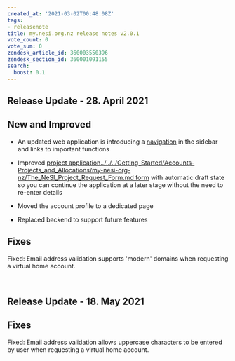 ```yaml
---
created_at: '2021-03-02T00:48:08Z'
tags:
- releasenote
title: my.nesi.org.nz release notes v2.0.1
vote_count: 0
vote_sum: 0
zendesk_article_id: 360003550396
zendesk_section_id: 360001091155
search:
  boost: 0.1
---
```


## Release Update - 28. April 2021

## New and Improved

-   An updated web application is introducing a
    [navigation](../../../Getting_Started/Accounts-Projects_and_Allocations/my-nesi-org-nz/Navigating_the_my-nesi-org-nz_web_interface.md)
    in the sidebar and links to important functions

-   Improved [project application../../../Getting_Started/Accounts-Projects_and_Allocations/my-nesi-org-nz/The_NeSI_Project_Request_Form.md
    form](../../../Getting_Started/my-nesi-org-nz/The_NeSI_Project_Request_Form.md)
    with automatic draft state so you can continue the application at a
    later stage without the need to re-enter details

-   Moved the account profile to a dedicated page

-   Replaced backend to support future features

## Fixes

Fixed: Email address validation supports 'modern' domains when
requesting a virtual home account.

 

## Release Update - 18. May 2021

## Fixes

Fixed: Email address validation allows uppercase characters to be
entered by user when requesting a virtual home account.
